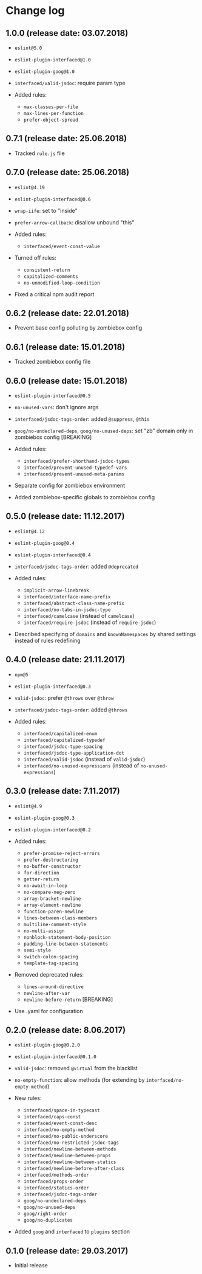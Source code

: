 # Change log

## 1.0.0 (release date: 03.07.2018)

* `eslint@5.0`
* `eslint-plugin-interfaced@1.0`
* `eslint-plugin-goog@1.0`
* `interfaced/valid-jsdoc`: require param type

* Added rules:
    - `max-classes-per-file`
    - `max-lines-per-function`
    - `prefer-object-spread`

## 0.7.1 (release date: 25.06.2018)

* Tracked `rule.js` file

## 0.7.0 (release date: 25.06.2018)

* `eslint@4.19`
* `eslint-plugin-interfaced@0.6`
* `wrap-iife`: set to "inside"
* `prefer-arrow-callback`: disallow unbound "this"

* Added rules:
    - `interfaced/event-const-value`

* Turned off rules:
    - `consistent-return`
    - `capitalized-comments`
    - `no-unmodified-loop-condition`

* Fixed a critical npm audit report

## 0.6.2 (release date: 22.01.2018)

* Prevent base config polluting by zombiebox config

## 0.6.1 (release date: 15.01.2018)

* Tracked zombiebox config file

## 0.6.0 (release date: 15.01.2018)

* `eslint-plugin-interfaced@0.5`
* `no-unused-vars`: don't ignore args
* `interfaced/jsdoc-tags-order`: added `@suppress`, `@this`
* `goog/no-undeclared-deps`, `goog/no-unused-deps`: set "zb" domain only in zombiebox config [BREAKING]

* Added rules:
    - `interfaced/prefer-shorthand-jsdoc-types`
    - `interfaced/prevent-unused-typedef-vars`
    - `interfaced/prevent-unused-meta-params`

* Separate config for zombiebox environment
* Added zombiebox-specific globals to zombiebox config
    
## 0.5.0 (release date: 11.12.2017)

* `eslint@4.12`
* `eslint-plugin-goog@0.4`
* `eslint-plugin-interfaced@0.4`
* `interfaced/jsdoc-tags-order`: added `@deprecated`

* Added rules:
    - `implicit-arrow-linebreak`
    - `interfaced/interface-name-prefix`
    - `interfaced/abstract-class-name-prefix`
    - `interfaced/no-tabs-in-jsdoc-type`
    - `interfaced/camelcase` (instead of `camelcase`)
    - `interfaced/require-jsdoc` (instead of `require-jsdoc`)

* Described specifying of `domains` and `knownNamespaces` by shared settings instead of rules redefining

## 0.4.0 (release date: 21.11.2017)

* `npm@5`
* `eslint-plugin-interfaced@0.3`
* `valid-jsdoc`: prefer `@throws` over `@throw`
* `interfaced/jsdoc-tags-order`: added `@throws`

* Added rules:
    - `interfaced/capitalized-enum`
    - `interfaced/capitalized-typedef`
    - `interfaced/jsdoc-type-spacing`
    - `interfaced/jsdoc-type-application-dot`
    - `interfaced/valid-jsdoc` (instead of `valid-jsdoc`)
    - `interfaced/no-unused-expressions` (instead of `no-unused-expressions`)

## 0.3.0 (release date: 7.11.2017)

* `eslint@4.9`
* `eslint-plugin-goog@0.3`
* `eslint-plugin-interfaced@0.2`

* Added rules:
    - `prefer-promise-reject-errors`
    - `prefer-destructuring`
    - `no-buffer-constructor`
    - `for-direction`
    - `getter-return`
    - `no-await-in-loop`
    - `no-compare-neg-zero`
    - `array-bracket-newline`
    - `array-element-newline`
    - `function-paren-newline`
    - `lines-between-class-members`
    - `multiline-comment-style`
    - `no-multi-assign`
    - `nonblock-statement-body-position`
    - `padding-line-between-statements`
    - `semi-style`
    - `switch-colon-spacing`
    - `template-tag-spacing`

* Removed deprecated rules:
    - `lines-around-directive`
    - `newline-after-var`
    - `newline-before-return` [BREAKING]

* Use .yaml for configuration

## 0.2.0 (release date: 8.06.2017)

* `eslint-plugin-goog@0.2.0`
* `eslint-plugin-interfaced@0.1.0`

* `valid-jsdoc`: removed `@virtual` from the blacklist
* `no-empty-function`: allow methods (for extending by `interfaced/no-empty-method`)

* New rules:
    - `interfaced/space-in-typecast`
    - `interfaced/caps-const`
    - `interfaced/event-const-desc`
    - `interfaced/no-empty-method`
    - `interfaced/no-public-underscore`
    - `interfaced/no-restricted-jsdoc-tags`
    - `interfaced/newline-between-methods`
    - `interfaced/newline-between-props`
    - `interfaced/newline-between-statics`
    - `interfaced/newline-before-after-class`
    - `interfaced/methods-order`
    - `interfaced/props-order`
    - `interfaced/statics-order`
    - `interfaced/jsdoc-tags-order`
    - `goog/no-undeclared-deps`
    - `goog/no-unused-deps`
    - `goog/right-order`
    - `goog/no-duplicates`
    
* Added `goog` and `interfaced` to `plugins` section

## 0.1.0 (release date: 29.03.2017)

* Initial release

